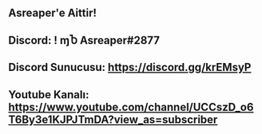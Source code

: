 Asreaper'e Aittir!
---------------

Discord: ! ɱႦ Asreaper#2877
------------------

Discord Sunucusu: https://discord.gg/krEMsyP
-------------

Youtube Kanalı: https://www.youtube.com/channel/UCCszD_o6T6By3e1KJPJTmDA?view_as=subscriber
--------------------
